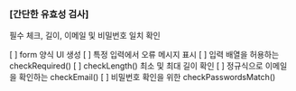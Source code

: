 ### [간단한 유효성 검사]

필수 체크, 길이, 이메일 및 비밀번호 일치 확인

[ ] form 양식 UI 생성
[ ] 특정 입력에서 오류 메시지 표시
[ ] 입력 배열을 허용하는 checkRequired()
[ ] checkLength() 최소 및 최대 길이 확인
[ ] 정규식으로 이메일을 확인하는 checkEmail()
[ ] 비밀번호 확인을 위한 checkPasswordsMatch()
